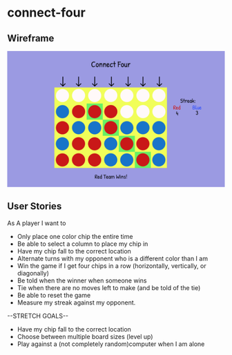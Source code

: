# connect-four

## Wireframe 
![Wireframe](./connect_four_wireframe.png)

## User Stories
As A player I want to 

* Only place one color chip the entire time
* Be able to select a column to place my chip in 
* Have my chip fall to the correct location 
* Alternate turns with my opponent who is a different color than I am 
* Win the game if I get four chips in a row (horizontally, vertically, or diagonally)
* Be told when the winner when someone wins
* Tie when there are no moves left to make (and be told of the tie)
* Be able to reset the game
* Measure my streak against my opponent.

--STRETCH GOALS--
* Have my chip fall to the correct location 
* Choose between multiple board sizes (level up) 
* Play against a (not completely random)computer when I am alone 
